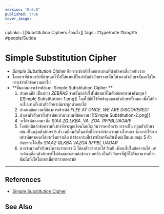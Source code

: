```yaml
---
version: "0.0.0"
published: true
cover_image:
---
```

uplinks:: [[Substitution Ciphers คืออะไร]]
tags:: #type/note #lang/th #people/Sutida 
# Simple Substitution Cipher
- *Simple Substitution Cipher* คือการเข้ารหัสโดยการเเทนที่ตัวอักษรเดี่ยวอย่างง่าย 
- โดยการที่นำเอาคีย์ที่กำหนดไว้ไปใส่เเทนที่ในลำดับตัวอักษรจากนั้นก็นำเอาตัวอักษรนั้นมาใช้ในการเข้ารหัสข้อความต่อไป
- **ขั้นตอนการเข้ารหัสแบบ Simple Substitution Cipher **
	1. กำหนดคีย์ เป็นคำว่า  *ZEBRAS*  จากนั้นนำคีย์ไปใส่เเทนที่ในตัวอักษรภาษาอังกฤษ 
      ![[Simple Substitution-1.png]]
      โดยใส่คีย์ไว้ที่หน้าสุดของตัวอักษรทั้งหมด เมื่อใส่คีย์ลงไปแทนที่เเล้วตัวอักษรเดิมจะถูกนำออกไป 
	 2. กำหนดข้อความที่ต้องการเข้ารหัส *FLEE AT ONCE. WE ARE DISCOVERED!* 
	 3. นำเอาตัวอักษรที่เข้ารหัสเเล้วมาเเทนที่ข้อความ
 ![[Simple Substitution-2.png]]
	 4. จะได้รหัสออกมา คือ *SIAA ZQ LKBA. VA  ZOA  RFPBLUAOAR!*
	 5. โดยปกติเเล้วข้อความที่เข้ารหัสจะถูกเขียนโดยไม่เว้นวรรคหรือเว้นวรรคเป็น กลุ่มตัวอักษร เช่น เป็นกลุ่มตัวอักษร 5 ตัว เหมือนกับในสมัยที่มีการส่งข้อความทางโทรเลข ซึ่งจะทำให้การเข้ารหัสคาดเดาได้ยากขึ้นกว่าเดิม
	    นำข้อความที่เข้ารหัสมาจัดเรียงใหม่เป็นเเบบกลุ่ม 5 ตัวอักษรจะได้เป็น *SIAAZ QLKBA VAZOA RFPBL UAOAR*
	 6. หากจำนวนตัวอักษรไม่สามารถหาร 5 ได้ลงตัวสามารถใส่ Null เพิ่มลงไปในข้อความได้ เเต่จะต้องเลือกตัวอักษรที่ไม่ส่งผลกระทบต่อข้อความหลัก เป็นตัวอักษรที่ผู้ที่ได้รับสามารถที่จะตัดมันทิ้งได้ไม่ยากเมื่อทำการถอดรหัส
---
## References
- [Simple Substitution Cipher](https://en.wikipedia.org/wiki/Substitution_cipher#Simple_substitution)

## See Also
 


